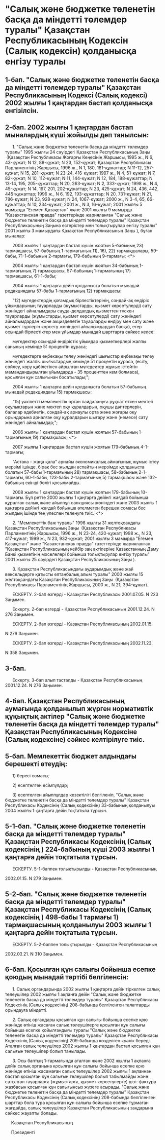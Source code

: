 # "Салық және бюджетке төленетін басқа да міндетті төлемдер туралы" Қазақстан Республикасының Кодексін (Салық кодексін) қолданысқа енгізу туралы

## 1-бап. "Салық және бюджетке төленетін басқа да міндетті төлемдер туралы" Қазақстан Республикасының Кодексі (Салық кодексі) 2002 жылғы 1 қаңтардан бастап қолданысқа енгізілсін.

## 2-бап. 2002 жылғы 1 қаңтардан бастап мыналардың күші жойылды деп танылсын:

      1. "Салық және бюджетке төленетін басқа да міндетті төлемдер туралы" 1995 жылғы 24 сәуірдегі Қазақстан Республикасының Заңы  (Қазақстан Республикасы Жоғарғы Кеңесінің Жаршысы, 1995 ж., N 6, 43-құжат; N 12, 88-құжат; N 23, 152-құжат; Қазақстан Республикасы Парламентінің Жаршысы, 1996 ж., N 1, 180, 181-құжаттар; N 11-12, 257-құжат; N 15, 281-құжат; N 23-24, 416-құжат; 1997 ж., N 4, 51-құжат; N 7, 82-құжат; N 10, 112-құжат; N 11, 144-құжат; N 12, 184, 188-құжаттар; N 13-14, 195, 205-құжаттар; N 20, 263-құжат; N 2, 333-құжат; 1998 ж., N 4, 45-құжат; N 14, 197, 201, 202-құжаттар; N 23, 425-құжат; N 24, 436, 442, 445-құжаттар; 1999 ж., N 6, 192, 193-құжаттар; N 20, 731-құжат; N 21, 786-құжат; N 23, 928-құжат; N 24, 1067-құжат; 2000 ж., N 3-4, 65, 66-құжаттар; N 10, 234-құжат; 2001 ж., N 3, 16-құжат; 2001 жылғы 5 мамырда "Егемен Қазақстан" және 2001 жылғы 9 мамырда "Казахстанская правда" газеттерінде жарияланған "Салық және бюджетке төленетін басқа да міндетті төлемдер туралы" Қазақстан Республикасының Заңына өзгерістер мен толықтырулар енгізу туралы" 2001 жылғы 3 мамырдағы Қазақстан Республикасының Заңы ), бұған мыналар:

      2003 жылғы 1 қаңтардан бастап күшiн жоятын 5-бабының 23) тармақшасы, 57-бабының 1-тармағының 11), 16), 22) тармақшалары, 59-бабы, 71-1-бабының 2-тармағы, 179-бабының 9-тармағы; <*>

      2004 жылғы 1 қаңтардан бастап күшін жоятын 34-бабының 1-тармағының 7) тармақшасы, 57-бабының 1-тармағының 17) тармақшасы, 61-1-бабы;

      2004 жылғы 1 қаңтарға дейін қолданыста болатын мынадай редакциядағы 57-бабы 1-тармағының 12) тармақшасы:

      "12) мүгедектердің қоғамдық бірлестіктерінің, сондай-ақ өндіріс ұйымдарының тауарларды (жұмыстарды, қызмет көрсетулерді) сату жөніндегі айналымдары сауда-делдалдық қызметтен түскен тауарларды (жұмыстарды, қызмет көрсетулерді) сату жөніндегі айналымдардан және акцизделетін тауарларды өндіру мен сату және қызмет түрлерін көрсету жөніндегі айналымдардан басқа), егер осындай бірлестіктер мен ұйымдар мынадай шарттарға сәйкес келсе:

      мүгедектер осындай өндірістік ұйымдар қызметкерлері жалпы санының кемінде 51 процентін құраса;

      мүгедектерге еңбекақы төлеу жөніндегі шығыстар еңбекақы төлеу жөніндегі жалпы шығыстардың кемінде 51 процентін құраса, (есіту, сөйлеу, көру қабілетінен айрылған мүгедектер жұмыс істейтін мамандандырылған ұйымдарда - 35 проценттен кем болмаса), қосылған құн салығынан босатылады;";

      2004 жылғы 1 қаңтарға дейін қолданыста болатын 57-бабының мынадай редакциядағы 15) тармақшасы:

      "15) уәкілетті мемлекеттік орган пайдалануға рұқсат еткен мектеп оқулықтарын және мектеп оқу құралдарын, оқушы дәптерлерін, балалар әдебиетін, сондай-ақ арнаулы орта және жоғары оқу орындарына арналған оқу құралдарын шығару және (немесе) сату жөніндегі айналымдар;";

      2006 жылғы 1 қаңтардан бастап күшiн жоятын 57-бабының 1-тармағының 19) тармақшасы; <*>

      2007 жылғы 1 қаңтардан бастап күшін жоятын 179-бабының 4-1-тармағы;

      "Астана - жаңа қала" арнайы экономикалық аймағының жұмыс iстеу мерзiмi iшiнде, бiрақ бес жылдан аспайтын мерзiмде қолданыста болатын 57-бабы 1-тармағының 28) тармақшасы, 58-бабының 2-1-тармағы, 60-1-бабы, 123-бабы 2-тармағының 5) тармақшасы және 132-бабының екiншi бөлiгi қосылмайды.

      2008 жылғы 1 қаңтардан бастап күшiн жоятын 179-бабының 10-тармағы. Бұл ретте 2000 жылғы 1 қаңтарға дейiнгi жағдай бойынша құралған салық және айыппұл санкциясы жөнiндегi және 2003 жылғы 1 қаңтарға дейiнгi жағдай бойынша өтелмеген берешек сомасы бес жылдың iшiнде тең үлеспен төленуге тиiс. <*>

      2. "Мемлекеттік баж туралы" 1996 жылғы 31 желтоқсандағы Қазақстан Республикасының Заңы  (Қазақстан Республикасы Парламентінің Жаршысы, 1996 ж., N 23-24, 420-құжат; 1998 ж., N 23, 417-құжат; 1999 ж., N 23, 932-құжат; 2001 жылғы 3 мамырда "Егемен Қазақстан" және "Казахстанская правда" газеттерінде жарияланған "Қазақстан Республикасының кейбір заң актілеріне Қазақстанның Даму Банкі қызметінің мәселелері бойынша толықтырулар енгізу туралы" 2001 жылғы 25 сәуірдегі Қазақстан Республикасының Заңы ).

      3. Қазақстан Республикасындағы аударымдық және жай вексельдерге қатысты елтаңбалық алым туралы" 2000 жылғы 15 желтоқсандағы Қазақстан Республикасының Заңы  (Қазақстан Республикасы Парламентiнiң Жаршысы, 2000 ж., N 21, 394-құжат).

      ЕСКЕРТУ. 2-бап өзгерді - Қазақстан Республикасы 2001.07.05. N 223  Заңымен.

      Ескерту. 2-бап өзгерді - Қазақстан Республикасының 2001.12.24. N 276  Заңымен.

      ЕСКЕРТУ. 2-бап өзгерді - Қазақстан Республикасының 2002.01.15.

N 279  Заңымен.

      ЕСКЕРТУ. 2-бап өзгерді - Қазақстан Республикасының 2002.11.23.

N 358  Заңымен.

## 3-бап.

      Ескерту. 3-бап алып тасталды - Қазақстан Республикасының 2001.12.24. N 276  Заңымен.

## 4-бап. Қазақстан Республикасының аумағында қолданылып жүрген нормативтік құқықтық актілер "Салық және бюджетке төленетін басқа да міндетті төлемдер туралы" Қазақстан Республикасының Кодексіне (Салық кодексіне) сәйкес келтірілуге тиіс.

## 5-бап. Мемлекеттік бюджет алдындағы берешекті өтеудің:

      1) бересі сомасы;

      2) есептелген өсімпұлдар;

      3) есептелген айыппұлдар кезектілігі белгіленіп, "Салық және бюджетке төленетін басқа да міндетті төлемдер туралы" Қазақстан Республикасы Кодексінің (Салық кодексінің) 33-бабының қолданылуы 2004 жылғы 1 қаңтарға дейін тоқтатыла тұрсын.

## 5-1-бап. "Салық және бюджетке төленетін басқа да міндетті төлемдер туралы" Қазақстан Республикасы Кодексінің (Салық кодексінің ) 224-бабының күші 2003 жылғы 1 қаңтарға дейін тоқтатыла тұрсын.

      ЕСКЕРТУ. 5-1-баппен толықтырылды - Қазақстан Республикасының

2002.01.15. N 279  Заңымен.

## 5-2-бап. "Салық және бюджетке төленетін басқа да міндетті төлемдер туралы" Қазақстан Республикасы Кодексінің (Салық кодексінің ) 498-бабы 1 тармағы 1) тармақшасының қолданылуы 2003 жылғы 1 қаңтарға дейін тоқтатыла тұрсын.

      ЕСКЕРТУ. 5-2-баппен толықтырылды - Қазақстан Республикасының

2002.03.21. N 310  Заңымен.

## 6-бап. Қосылған құн салығы бойынша есепке қоюдың мынадай тәртібі белгіленсін:

      1. Салық органдарында 2002 жылғы 1 қаңтарға дейін тіркелген салық төлеушілер 2002 жылғы 1 ақпанға дейін "Салық және бюджетке төленетін басқа да міндетті төлемдер туралы" Қазақстан Республикасы Кодексінің (Салық кодексінің) 208-бабында белгіленген талаптарды орындауға міндетті.

      2. Салық органдары қосылған құн салығы бойынша есепке қою жөнінде өтініш жасаған салық төлеушілерге қосылған құн салығы бойынша есепке қойылғандығы туралы "Салық және бюджетке төленетін басқа да міндетті төлемдер туралы" Қазақстан Республикасы Кодексінің (Салық кодексінің) 209-бабында көзделген куәлік береді. Аталған салық төлеушілер 2002 жылғы 1 қаңтардан бастап қосылған құн салығын төлеушілер болып танылады.

      3. Осы баптың 1-тармағында аталған және 2002 жылғы 1 ақпанға дейін салық органына қосылған құн салығы бойынша есепке қою жөнінде өтініш жасамаған салық төлеушілер 2002 жылғы 1 ақпаннан бастап қосылған құн салығын төлеушілер болып табылмайды және сатылған тауарларға (жұмыстарға, қызмет көрсетулерге) шот-фактура жазбасын қосылған құн салығынсыз жүзеге асырады. "Салық және бюджетке төленетін басқа да міндетті төлемдер туралы" Қазақстан Республикасы Кодексінің (Салық кодексінің) 208-бабында белгіленген шарттар бола тұра қосылған құн салығы бойынша есепке тұрмаған жағдайда, салық төлеушілер Қазақстан Республикасының заңдарына сәйкес жауапты болады.

     Қазақстан Республикасының

     Президенті

